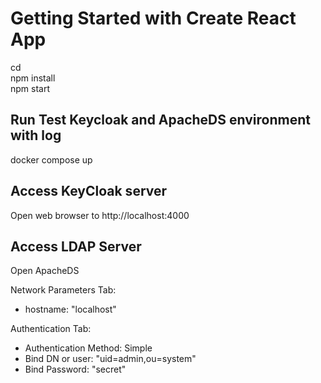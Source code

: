 # Getting Started with Create React App
cd <project-folder> <br/>
npm install <br/>
npm start <br/>

## Run Test Keycloak and ApacheDS environment with log
docker compose up

## Access KeyCloak server
Open web browser to http://localhost:4000

## Access LDAP Server
Open ApacheDS

Network Parameters Tab:
- hostname: "localhost"

Authentication Tab:
- Authentication Method: Simple
- Bind DN or user: "uid=admin,ou=system"
- Bind Password: "secret"
